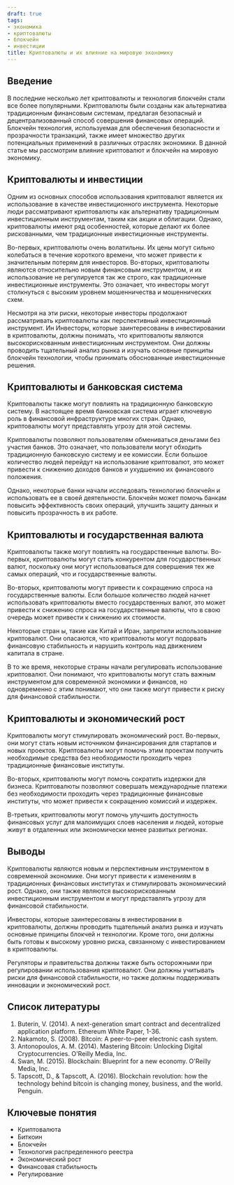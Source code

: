 ```yaml
---
draft: true
tags:
- экономика
- криптовалюты
- блокчейн
- инвестиции
title: Криптовалюты и их влияние на мировую экономику
---
```


## Введение

В последние несколько лет криптовалюты и технология блокчейн стали все более популярными. Криптовалюты были созданы как альтернатива традиционным финансовым системам, предлагая безопасный и децентрализованный способ совершения финансовых операций. Блокчейн технология, используемая для обеспечения безопасности и прозрачности транзакций, также имеет множество других потенциальных применений в различных отраслях экономики. В данной статье мы рассмотрим влияние криптовалют и блокчейн на мировую экономику.

## Криптовалюты и инвестиции

Одним из основных способов использования криптовалют является их использование в качестве инвестиционного инструмента. Некоторые люди рассматривают криптовалюты как альтернативу традиционным инвестиционным инструментам, таким как акции и облигации. Однако, криптовалюты имеют ряд особенностей, которые делают их более рискованными, чем традиционные инвестиционные инструменты.

Во-первых, криптовалюты очень волатильны. Их цены могут сильно колебаться в течение короткого времени, что может привести к значительным потерям для инвесторов. Во-вторых, криптовалюты являются относительно новым финансовым инструментом, и их использование не регулируется так же строго, как традиционные инвестиционные инструменты. Это означает, что инвесторы могут столкнуться с высоким уровнем мошенничества и мошеннических схем.

Несмотря на эти риски, некоторые инвесторы продолжают рассматривать криптовалюты как перспективный инвестиционный инструмент. Ин
Инвесторы, которые заинтересованы в инвестировании в криптовалюты, должны понимать, что криптовалюты являются высокорискованным инвестиционным инструментом. Они должны проводить тщательный анализ рынка и изучать основные принципы блокчейн технологии, чтобы принимать обоснованные инвестиционные решения.

## Криптовалюты и банковская система

Криптовалюты также могут повлиять на традиционную банковскую систему. В настоящее время банковская система играет ключевую роль в финансовой инфраструктуре многих стран. Однако, криптовалюты могут представлять угрозу для этой системы.

Криптовалюты позволяют пользователям обмениваться деньгами без участия банков. Это означает, что пользователи могут обходить традиционную банковскую систему и ее комиссии. Если большое количество людей перейдут на использование криптовалют, это может привести к снижению доходов банков и ухудшению их финансового положения.

Однако, некоторые банки начали исследовать технологию блокчейн и использовать ее в своей деятельности. Блокчейн может помочь банкам повысить эффективность своих операций, улучшить защиту данных и повысить прозрачность в их работе.

## Криптовалюты и государственная валюта

Криптовалюты также могут повлиять на государственные валюты. Во-первых, криптовалюты могут стать конкурентом для государственных валют, поскольку они могут использоваться для совершения тех же самых операций, что и государственные валюты.

Во-вторых, криптовалюты могут привести к сокращению спроса на государственные валюты. Если большое количество людей начнет использовать криптовалюты вместо государственных валют, это может привести к снижению спроса на государственные валюты, что в свою очередь может привести к снижению их стоимости.

Некоторые стран
ы, такие как Китай и Иран, запретили использование криптовалют. Они опасаются, что криптовалюты могут подорвать финансовую стабильность и нарушить контроль над движением капитала в стране.

В то же время, некоторые страны начали регулировать использование криптовалют. Они понимают, что криптовалюты могут стать важным инструментом для современной экономики и финансов, но одновременно с этим понимают, что они также могут привести к риску для финансовой стабильности.

## Криптовалюты и экономический рост

Криптовалюты могут стимулировать экономический рост. Во-первых, они могут стать новым источником финансирования для стартапов и новых проектов. Криптовалюты могут помочь этим проектам получить необходимые средства без необходимости проходить через традиционные финансовые институты.

Во-вторых, криптовалюты могут помочь сократить издержки для бизнеса. Криптовалюты позволяют совершать международные платежи без необходимости проходить через традиционные финансовые институты, что может привести к сокращению комиссий и издержек.

В-третьих, криптовалюты могут помочь улучшить доступность финансовых услуг для малоимущих слоев населения и людей, которые живут в отдаленных или экономически менее развитых регионах.

## Выводы

Криптовалюты являются новым и перспективным инструментом в современной экономике. Они могут привести к изменениям в традиционных финансовых институтах и стимулировать экономический рост. Однако, они также являются высокорискованным инвестиционным инструментом и могут представлять угрозу для финансовой стабильности.

Инвесторы, которые заинтересованы в инвестировании в криптовалюты, должны проводить тщательный анализ рынка и изучать основные принципы блокчей
н технологии. Кроме того, они должны быть готовы к высокому уровню риска, связанному с инвестированием в криптовалюты.

Регуляторы и правительства должны также быть осторожными при регулировании использования криптовалют. Они должны учитывать риски для финансовой стабильности, но также должны поддерживать инновации и экономический рост.

## Список литературы

1. Buterin, V. (2014). A next-generation smart contract and decentralized application platform. Ethereum White Paper, 1-36.
2. Nakamoto, S. (2008). Bitcoin: A peer-to-peer electronic cash system. 
3. Antonopoulos, A. M. (2014). Mastering Bitcoin: Unlocking Digital Cryptocurrencies. O'Reilly Media, Inc.
4. Swan, M. (2015). Blockchain: Blueprint for a new economy. O'Reilly Media, Inc.
5. Tapscott, D., & Tapscott, A. (2016). Blockchain revolution: how the technology behind bitcoin is changing money, business, and the world. Penguin.

## Ключевые понятия

* Криптовалюта
* Биткоин
* Блокчейн
* Технология распределенного реестра
* Экономический рост
* Финансовая стабильность
* Регулирование